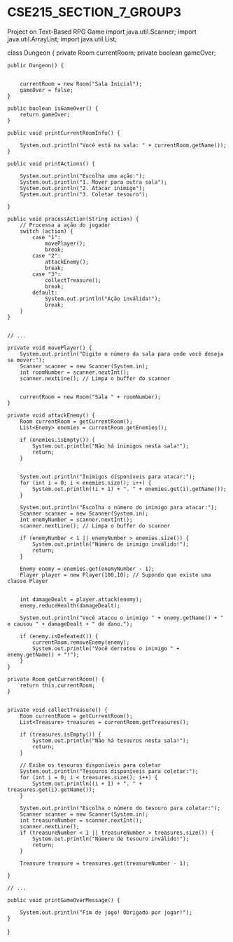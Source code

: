 # CSE215_SECTION_7_GROUP3
Project on Text-Based RPG Game
import java.util.Scanner;
import java.util.ArrayList;
import java.util.List;

class Dungeon {
    private Room currentRoom;
    private boolean gameOver;
    
    public Dungeon() {
       
      
        currentRoom = new Room("Sala Inicial");
        gameOver = false;
    }
    
    public boolean isGameOver() {
        return gameOver;
    }
    
    public void printCurrentRoomInfo() {
    
        System.out.println("Você está na sala: " + currentRoom.getName());
    }
    
    public void printActions() {

        System.out.println("Escolha uma ação:");
        System.out.println("1. Mover para outra sala");
        System.out.println("2. Atacar inimigo");
        System.out.println("3. Coletar tesouro");

    }
    
    public void processAction(String action) {
        // Processa a ação do jogador
        switch (action) {
            case "1":
                movePlayer();
                break;
            case "2":
                attackEnemy(); 
                break;
            case "3":
                collectTreasure(); 
                break;
            default:
                System.out.println("Ação inválida!");
                break;
        }
    }
    

    // ...

    private void movePlayer() {
        System.out.println("Digite o número da sala para onde você deseja se mover:");
        Scanner scanner = new Scanner(System.in);
        int roomNumber = scanner.nextInt();
        scanner.nextLine(); // Limpa o buffer do scanner


        currentRoom = new Room("Sala " + roomNumber);
    }

	private void attackEnemy() {
		Room currentRoom = getCurrentRoom();
		List<Enemy> enemies = currentRoom.getEnemies();

		if (enemies.isEmpty()) {
			System.out.println("Não há inimigos nesta sala!");
			return;
		}

		
		System.out.println("Inimigos disponíveis para atacar:");
		for (int i = 0; i < enemies.size(); i++) {
			System.out.println((i + 1) + ". " + enemies.get(i).getName());
		}

		System.out.println("Escolha o número do inimigo para atacar:");
		Scanner scanner = new Scanner(System.in);
		int enemyNumber = scanner.nextInt();
		scanner.nextLine(); // Limpa o buffer do scanner

		if (enemyNumber < 1 || enemyNumber > enemies.size()) {
			System.out.println("Número de inimigo inválido!");
			return;
		}

		Enemy enemy = enemies.get(enemyNumber - 1);
		Player player = new Player(100,10); // Supondo que existe uma classe Player

		
		int damageDealt = player.attack(enemy);
		enemy.reduceHealth(damageDealt);

		System.out.println("Você atacou o inimigo " + enemy.getName() + " e causou " + damageDealt + " de dano.");

		if (enemy.isDefeated()) {
			currentRoom.removeEnemy(enemy);
			System.out.println("Você derrotou o inimigo " + enemy.getName() + "!");
		}
	}

    private Room getCurrentRoom() {
        return this.currentRoom;
    }


    private void collectTreasure() {
        Room currentRoom = getCurrentRoom();
        List<Treasure> treasures = currentRoom.getTreasures();

        if (treasures.isEmpty()) {
            System.out.println("Não há tesouros nesta sala!");
            return;
        }

        // Exibe os tesouros disponíveis para coletar
        System.out.println("Tesouros disponíveis para coletar:");
        for (int i = 0; i < treasures.size(); i++) {
            System.out.println((i + 1) + ". " + treasures.get(i).getName());
        }

        System.out.println("Escolha o número do tesouro para coletar:");
        Scanner scanner = new Scanner(System.in);
        int treasureNumber = scanner.nextInt();
        scanner.nextLine();
        if (treasureNumber < 1 || treasureNumber > treasures.size()) {
            System.out.println("Número de tesouro inválido!");
            return;
        }

        Treasure treasure = treasures.get(treasureNumber - 1);
        
    }
    
    // ...

    public void printGameOverMessage() {
     
        System.out.println("Fim de jogo! Obrigado por jogar!");
    }
}
